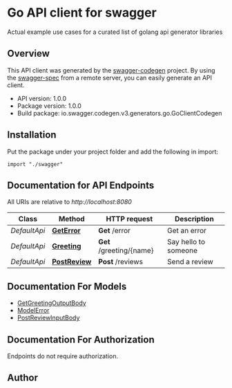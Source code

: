 # Go API client for swagger

Actual example use cases for a curated list of golang api generator libraries

## Overview
This API client was generated by the [swagger-codegen](https://github.com/swagger-api/swagger-codegen) project.  By using the [swagger-spec](https://github.com/swagger-api/swagger-spec) from a remote server, you can easily generate an API client.

- API version: 1.0.0
- Package version: 1.0.0
- Build package: io.swagger.codegen.v3.generators.go.GoClientCodegen

## Installation
Put the package under your project folder and add the following in import:
```golang
import "./swagger"
```

## Documentation for API Endpoints

All URIs are relative to *http://localhost:8080*

Class | Method | HTTP request | Description
------------ | ------------- | ------------- | -------------
*DefaultApi* | [**GetError**](docs/DefaultApi.md#geterror) | **Get** /error | Get an error
*DefaultApi* | [**Greeting**](docs/DefaultApi.md#greeting) | **Get** /greeting/{name} | Say hello to someone
*DefaultApi* | [**PostReview**](docs/DefaultApi.md#postreview) | **Post** /reviews | Send a review

## Documentation For Models

 - [GetGreetingOutputBody](docs/GetGreetingOutputBody.md)
 - [ModelError](docs/ModelError.md)
 - [PostReviewInputBody](docs/PostReviewInputBody.md)

## Documentation For Authorization
 Endpoints do not require authorization.


## Author


